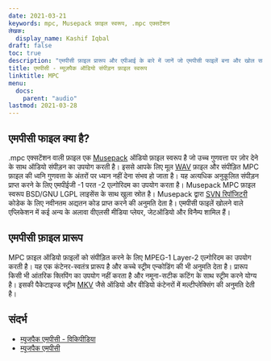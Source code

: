 ```yaml
---
date: 2021-03-21
keywords: mpc, Musepack फ़ाइल स्वरूप, .mpc एक्सटेंशन
लेखक:
  display_name: Kashif Iqbal
draft: false
toc: true
description: "एमपीसी फ़ाइल प्रारूप और एपीआई के बारे में जानें जो एमपीसी फाइलें बना और खोल सकती हैं।"
title: एमपीसी - म्यूज़पैक ऑडियो संपीड़न फ़ाइल स्वरूप
linktitle: MPC
menu:
  docs:
    parent: "audio"
lastmod: 2021-03-28
---
```


## एमपीसी फाइल क्या है?

.mpc एक्सटेंशन वाली फ़ाइल एक [Musepack](https://musepack.net/) ऑडियो फ़ाइल स्वरूप है जो उच्च गुणवत्ता पर ज़ोर देने के साथ ऑडियो संपीड़न का उपयोग करती है। इससे आपके लिए मूल [WAV](/hi/audio/wav/) फ़ाइल और संपीड़ित MPC फ़ाइल की ध्वनि गुणवत्ता के अंतरों पर ध्यान नहीं देना संभव हो जाता है। यह अत्यधिक अनुकूलित संपीड़न प्राप्त करने के लिए एमपीईजी -1 परत -2 एल्गोरिदम का उपयोग करता है। Musepack MPC फ़ाइल स्वरूप BSD/GNU LGPL लाइसेंस के साथ खुला स्रोत है। Musepack द्वारा [SVN रिपॉजिटरी](http://svn.musepack.net/) कोडेक के लिए नवीनतम अद्यतन कोड प्राप्त करने की अनुमति देता है। एमपीसी फाइलें खोलने वाले एप्लिकेशन में कई अन्य के अलावा वीएलसी मीडिया प्लेयर, जेटऑडियो और विनैम्प शामिल हैं।

## एमपीसी फ़ाइल प्रारूप

MPC फ़ाइल ऑडियो फ़ाइलों को संपीड़ित करने के लिए MPEG-1 Layer-2 एल्गोरिदम का उपयोग करती है। यह एक कंटेनर-स्वतंत्र प्रारूप है और कच्चे स्ट्रीम एन्कोडिंग की भी अनुमति देता है। प्रारूप किसी भी आंतरिक क्लिपिंग का उपयोग नहीं करता है और नमूना-सटीक कटिंग के साथ स्ट्रीम करने योग्य है। इसकी पैकेटाइज्ड स्ट्रीम [MKV](/hi/video/mkv/) जैसे ऑडियो और वीडियो कंटेनरों में मल्टीप्लेक्सिंग की अनुमति देती है।

## संदर्भ

* [म्यूजपैक एमपीसी - विकिपीडिया](https://en.wikipedia.org/wiki/Musepack)
* [म्यूजपैक एमपीसी](https://musepack.net/)

